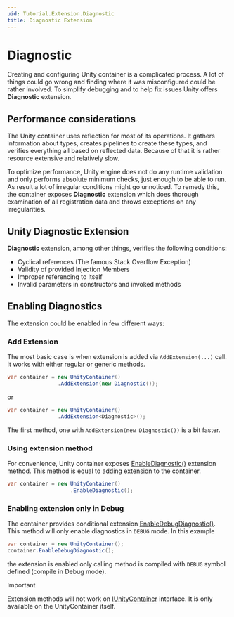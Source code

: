 ```yaml
---
uid: Tutorial.Extension.Diagnostic
title: Diagnostic Extension
---
```


# Diagnostic

Creating and configuring Unity container is a complicated process. A lot of things could go wrong and finding where it was misconfigured could be rather involved. To simplify debugging and to help fix issues Unity offers **Diagnostic** extension.

## Performance considerations

The Unity container uses reflection for most of its operations. It gathers information about types, creates pipelines to create these types, and verifies everything all based on reflected data. Because of that it is rather resource extensive and relatively slow.

To optimize performance, Unity engine does not do any runtime validation and only performs absolute minimum checks, just enough to be able to run. As result a lot of irregular conditions might go unnoticed. To remedy this, the container exposes **Diagnostic** extension which does thorough examination of all registration data and throws exceptions on any irregularities.

## Unity Diagnostic Extension

**Diagnostic** extension, among other things, verifies the following conditions:

* Cyclical references (The famous Stack Overflow Exception)
* Validity of provided Injection Members
* Improper referencing to itself
* Invalid parameters in constructors and invoked methods

## Enabling Diagnostics

The extension could be enabled in few different ways:

### Add Extension

The most basic case is when extension is added via `AddExtension(...)` call. It works with either regular or generic methods.

```cs
var container = new UnityContainer()
                .AddExtension(new Diagnostic());
```

or

```cs
var container = new UnityContainer()
                .AddExtension<Diagnostic>();
```

The first method, one with `AddExtension(new Diagnostic())` is a bit faster.

### Using extension method

For convenience, Unity container exposes [EnableDiagnostic()](https://github.com/unitycontainer/container/blob/master/src/Extensions/DiagnosticExtensions.cs) extension method. This method is equal to adding extension to the container.

```cs
var container = new UnityContainer()
                    .EnableDiagnostic();
```

### Enabling extension only in Debug

The container provides conditional extension [EnableDebugDiagnostic()](https://github.com/unitycontainer/container/blob/master/src/Extensions/DiagnosticExtensions.cs). This method will only enable diagnostics in `DEBUG` mode. In this example

```cs
var container = new UnityContainer();
container.EnableDebugDiagnostic();
```

the extension is enabled only calling method is compiled with `DEBUG` symbol defined (compile in Debug mode).

> [!IMPORTANT]
> Extension methods will not work on [IUnityContainer](xref:Unity.IUnityContainer) interface. It is only available on the UnityContainer itself.
